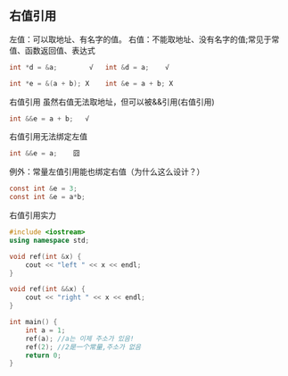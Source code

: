 ## **右值引用**
左值：可以取地址、有名字的值。
右值：不能取地址、没有名字的值;常见于常值、函数返回值、表达式
```c
int *d = &a; 		√	int &d = a;	   √

int *e = &(a + b); X	int &e = a + b; X

```
右值引用
虽然右值无法取地址，但可以被&&引用(右值引用)
```C
int &&e = a + b;   √
```
右值引用无法绑定左值
```C
int &&e = a;    囧
```
例外：常量左值引用能也绑定右值（为什么这么设计？）
```C
const int &e = 3;  
const int &e = a*b;  
```
右值引用实力
```C++
#include <iostream>
using namespace std;

void ref(int &x) {
	cout << "left " << x << endl;
}

void ref(int &&x) {
	cout << "right " << x << endl;
}

int main() {
	int a = 1;
	ref(a); //a는 이제 주소가 있음!
	ref(2); //2是一个常量,주소가 없음
	return 0;
}

```
